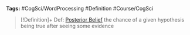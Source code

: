---
---

**Tags:** #CogSci/WordProcessing #Definition #Course/CogSci 

 > 
 > \[!Definition\]+ Def: [Posterior Belief](Posterior%20Belief.md)
 > the chance of a given hypothesis being true after seeing some evidence
